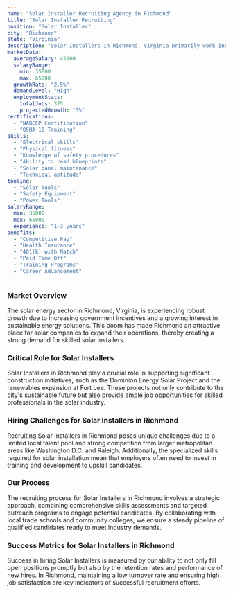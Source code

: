 ```yaml
---
name: "Solar Installer Recruiting Agency in Richmond"
title: "Solar Installer Recruiting"
position: "Solar Installer"
city: "Richmond"
state: "Virginia"
description: "Solar Installers in Richmond, Virginia primarily work installing solar panels on residential homes and commercial businesses. The role may also require the installation of complex solar electric systems, solar heating systems, and wind turbines."
marketData:
  averageSalary: 45000
  salaryRange:
    min: 35000
    max: 65000
  growthRate: "2.5%"
  demandLevel: "High"
  employmentStats:
    totalJobs: 375
    projectedGrowth: "3%"
certifications:
  - "NABCEP Certification"
  - "OSHA 10 Training"
skills:
  - "Electrical skills"
  - "Physical fitness"
  - "Knowledge of safety procedures"
  - "Ability to read blueprints"
  - "Solar panel maintenance"
  - "Technical aptitude"
tooling:
  - "Solar Tools"
  - "Safety Equipment"
  - "Power Tools"
salaryRange:
  min: 35000
  max: 65000
  experience: "1-3 years"
benefits:
  - "Competitive Pay"
  - "Health Insurance"
  - "401(k) with Match"
  - "Paid Time Off"
  - "Training Programs"
  - "Career Advancement"
---
```


### Market Overview
The solar energy sector in Richmond, Virginia, is experiencing robust growth due to increasing government incentives and a growing interest in sustainable energy solutions. This boom has made Richmond an attractive place for solar companies to expand their operations, thereby creating a strong demand for skilled solar installers.

### Critical Role for Solar Installers
Solar Installers in Richmond play a crucial role in supporting significant construction initiatives, such as the Dominion Energy Solar Project and the renewables expansion at Fort Lee. These projects not only contribute to the city's sustainable future but also provide ample job opportunities for skilled professionals in the solar industry.

### Hiring Challenges for Solar Installers in Richmond
Recruiting Solar Installers in Richmond poses unique challenges due to a limited local talent pool and strong competition from larger metropolitan areas like Washington D.C. and Raleigh. Additionally, the specialized skills required for solar installation mean that employers often need to invest in training and development to upskill candidates.

### Our Process
The recruiting process for Solar Installers in Richmond involves a strategic approach, combining comprehensive skills assessments and targeted outreach programs to engage potential candidates. By collaborating with local trade schools and community colleges, we ensure a steady pipeline of qualified candidates ready to meet industry demands.

### Success Metrics for Solar Installers in Richmond
Success in hiring Solar Installers is measured by our ability to not only fill open positions promptly but also by the retention rates and performance of new hires. In Richmond, maintaining a low turnover rate and ensuring high job satisfaction are key indicators of successful recruitment efforts.